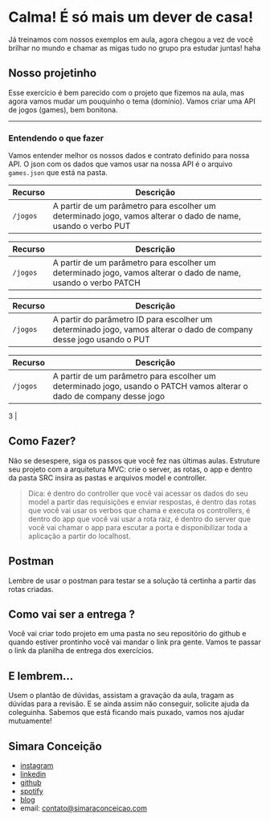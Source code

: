 # Calma! É só mais um dever de casa!

Já treinamos com nossos exemplos em aula, agora chegou a vez de você brilhar no mundo e chamar as migas tudo no grupo pra estudar juntas! haha

## Nosso projetinho

Esse exercício é bem parecido com o projeto que fizemos na aula, mas agora vamos mudar um pouquinho o tema (domínio). Vamos criar uma API de jogos (games), bem bonitona.

---

### Entendendo o que fazer

Vamos entender melhor os nossos dados e contrato definido para nossa API. 
O json com os dados que vamos usar na nossa API é o arquivo `games.json` que está na pasta.


| Recurso | Descrição |
| --- | --- |
| `/jogos` | A partir de um parâmetro para escolher um determinado jogo, vamos alterar o dado de name, usando o verbo PUT|

| Recurso | Descrição |
| --- | --- |
| `/jogos` |  A partir de um parâmetro para escolher um determinado jogo, vamos alterar o dado de name, usando o verbo PATCH|

| Recurso | Descrição |
| --- | --- |
| `/jogos` | A partir do parâmetro ID para escolher um determinado jogo, vamos alterar o dado de company desse jogo usando o PUT|

| Recurso | Descrição |
| --- | --- |
| `/jogos` | A partir de um parâmetro para escolher um determinado jogo, usando o PATCH vamos alterar o dado de company desse jogo
3
|


## Como Fazer?

Não se desespere, siga os passos que você fez nas últimas aulas. Estruture seu projeto com a arquitetura MVC: crie o server, as rotas, o app e dentro da pasta SRC insira as pastas e arquivos model e controller. 

> Dica: é dentro do controller que você vai acessar os dados do seu model a partir das requisições e enviar respostas, é dentro das rotas que você vai usar os verbos que chama e executa os controllers, é dentro do app que você vai usar a rota raiz, é dentro do server que você vai chamar o app para escutar a porta e disponibilizar toda a aplicação a partir do localhost. 

## Postman

Lembre de usar o postman para testar se a solução tá certinha a partir das rotas criadas.


## Como vai ser a entrega ?

Você vai criar todo projeto em uma pasta no seu repositório do github e quando estiver prontinho você vai mandar o link pra gente. Vamos te passar o link da planilha de entrega dos exercícios.

## E lembrem...
Usem o plantão de dúvidas, assistam a gravação da aula, tragam as dúvidas para a revisão. E se ainda assim não conseguir, solicite ajuda da coleguinha. Sabemos que está ficando mais puxado, vamos nos ajudar mutuamente!

## Simara Conceição
- [instagram](https://www.instagram.com/simara_conceicao)
- [linkedin](https://www.linkedin.com/in/simaraconceicao/)
- [github](https://github.com/simaraconceicao)
- [spotify](https://open.spotify.com/show/59vCz4TY6tPHXW26qJknh3)
- [blog](https://simaraconceicao.com/blog)
- email: contato@simaraconceicao.com